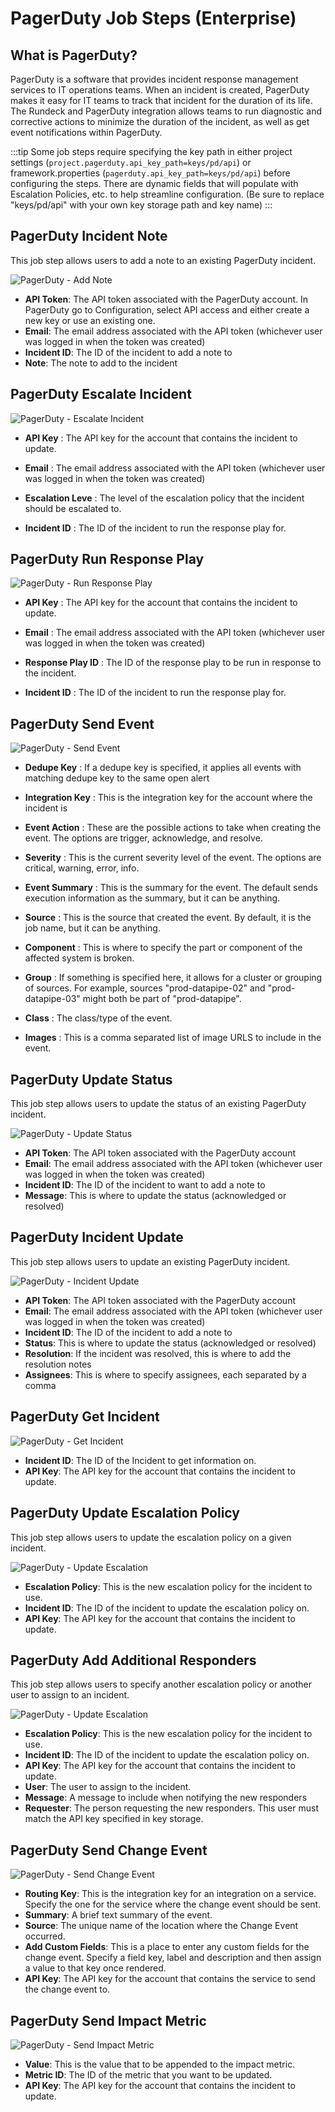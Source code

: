 # PagerDuty Job Steps (Enterprise)

## What is PagerDuty?

PagerDuty is a software that provides incident response management services to IT operations teams. When an incident is created, PagerDuty makes it easy for IT teams to track that incident for the duration of its life. The Rundeck and PagerDuty integration allows teams to run diagnostic and corrective actions to minimize the duration of the incident, as well as get event notifications within PagerDuty.

:::tip
Some job steps require specifying the key path in either project settings (`project.pagerduty.api_key_path=keys/pd/api`) or framework.properties (`pagerduty.api_key_path=keys/pd/api`) before configuring the steps.  There are dynamic fields that will populate with Escalation Policies, etc. to help streamline configuration. (Be sure to replace "keys/pd/api" with your own key storage path and key name)
:::

## PagerDuty Incident Note

This job step allows users to add a note to an existing PagerDuty incident.

![PagerDuty - Add Note](~@assets/img/pagerduty_note.png)

- **API Token**: The API token associated with the PagerDuty account. In PagerDuty go to Configuration, select API access and either create a new key or use an existing one.
- **Email**: The email address associated with the API token (whichever user was logged in when the token was created)
- **Incident ID**: The ID of the incident to add a note to
- **Note**: The note to add to the incident

## PagerDuty Escalate Incident

![PagerDuty - Escalate Incident](~@assets/img/pagerduty-escalate-incident.png)

- **API Key**
: The API key for the account that contains the incident to update.

- **Email**
: The email address associated with the API token (whichever user was logged in when the token was created)

- **Escalation Leve**
: The level of the escalation policy that the incident should be escalated to.

- **Incident ID**
: The ID of the incident to run the response play for.

## PagerDuty Run Response Play

![PagerDuty - Run Response Play](~@assets/img/pagerduty-run-response-play.png)

- **API Key**
: The API key for the account that contains the incident to update.

- **Email**
: The email address associated with the API token (whichever user was logged in when the token was created)

- **Response Play ID**
: The ID of the response play to be run in response to the incident.

- **Incident ID**
: The ID of the incident to run the response play for.

## PagerDuty Send Event

![PagerDuty - Send Event](~@assets/img/pagerduty-send-event.png)

- **Dedupe Key**
: If a dedupe key is specified, it applies all events with matching dedupe key to the same open alert

- **Integration Key**
: This is the integration key for the account where the incident is

- **Event Action**
: These are the possible actions to take when creating the event. The options are trigger, acknowledge, and resolve.

- **Severity**
: This is the current severity level of the event. The options are critical, warning, error, info.

- **Event Summary**
: This is the summary for the event. The default sends execution information as the summary, but it can be anything.

- **Source**
: This is the source that created the event. By default, it is the job name, but it can be anything.

- **Component**
: This is where to specify the part or component of the affected system is broken.

- **Group**
: If something is specified here, it allows for a cluster or grouping of sources. For example, sources "prod-datapipe-02" and "prod-datapipe-03" might both be part of "prod-datapipe".

- **Class**
: The class/type of the event.

- **Images**
: This is a comma separated list of image URLS to include in the event.

## PagerDuty Update Status

This job step allows users to update the status of an existing PagerDuty incident.

![PagerDuty - Update Status](~@assets/img/pagerduty_status.png)

- **API Token**: The API token associated with the PagerDuty account
- **Email**: The email address associated with the API token (whichever user was logged in when the token was created)
- **Incident ID**: The ID of the incident to want to add a note to
- **Message**: This is where to update the status (acknowledged or resolved)

## PagerDuty Incident Update

This job step allows users to update an existing PagerDuty incident.

![PagerDuty - Incident Update](~@assets/img/pagerduty_update.png)

- **API Token**: The API token associated with the PagerDuty account
- **Email**: The email address associated with the API token (whichever user was logged in when the token was created)
- **Incident ID**: The ID of the incident to add a note to
- **Status**: This is where to update the status (acknowledged or resolved)
- **Resolution**: If the incident was resolved, this is where to add the resolution notes
- **Assignees**: This is where to specify assignees, each separated by a comma

## PagerDuty Get Incident

![PagerDuty - Get Incident](~@assets/img/pd-get.png)

- **Incident ID**: The ID of the Incident to get information on.
- **API Key**: The API key for the account that contains the incident to update.

## PagerDuty Update Escalation Policy

This job step allows users to update the escalation policy on a given incident.

![PagerDuty - Update Escalation](~@assets/img/pd-update-escalation.png)

- **Escalation Policy**: This is the new escalation policy for the incident to use.
- **Incident ID**: The ID of the incident to update the escalation policy on.
- **API Key**: The API key for the account that contains the incident to update.


## PagerDuty Add Additional Responders

This job step allows users to specify another escalation policy or another user to assign to an incident.

![PagerDuty - Update Escalation](~@assets/img/pd-add.png)

- **Escalation Policy**: This is the new escalation policy for the incident to use.
- **Incident ID**: The ID of the incident to update the escalation policy on.
- **API Key**: The API key for the account that contains the incident to update.
- **User**: The user to assign to the incident.
- **Message**: A message to include when notifying the new responders
- **Requester**: The person requesting the new responders. This user must match the API key specified in key storage.


## PagerDuty Send Change Event

![PagerDuty - Send Change Event](~@assets/img/pd_changevent.png)

- **Routing Key**: This is the integration key for an integration on a service. Specify the one for the service where the change event should be sent.
- **Summary**: A brief text summary of the event.
- **Source**: The unique name of the location where the Change Event occurred.
- **Add Custom Fields**: This is a place to enter any custom fields for the change event. Specify a field key, label and description and then assign a value to that key once rendered.
- **API Key**: The API key for the account that contains the service to send the change event to.

## PagerDuty Send Impact Metric

![PagerDuty - Send Impact Metric](~@assets/img/pd_impactmetric.png)

- **Value**: This is the value that to be appended to the impact metric.
- **Metric ID**: The ID of the metric that you want to be updated.
- **API Key**: The API key for the account that contains the incident to update.
